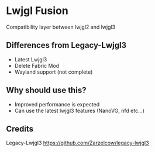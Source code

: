 # Lwjgl Fusion
Compatibility layer between lwjgl2 and lwjgl3

## Differences from Legacy-Lwjgl3
* Latest Lwjgl3
* Delete Fabric Mod
* Wayland support (not complete)

## Why should use this?
* Improved performance is expected
* Can use the latest lwjgl3 features (NanoVG, nfd etc...)

## Credits
Legacy-Lwjgl3
https://github.com/Zarzelcow/legacy-lwjgl3
